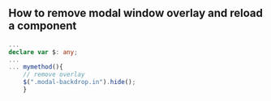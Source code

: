 ## How to remove modal window overlay and reload a component

```typescript
...
declare var $: any;
...
... mymethod(){
    // remove overlay
    $(".modal-backdrop.in").hide();
    }
```
